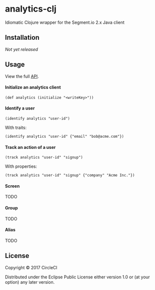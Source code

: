 # analytics-clj

Idiomatic Clojure wrapper for the Segment.io 2.x Java client

## Installation

*Not yet released*

## Usage

View the full [API](https://circleci.github.io/analytics-clj/).

#### Initialize an analytics client

`(def analytics (initialize "<writeKey>"))`

#### Identify a user

`(identify analytics "user-id")`

With traits:

`(identify analytics "user-id" {"email" "bob@acme.com"})`

#### Track an action of a user

`(track analytics "user-id" "signup")`

With properties:

`(track analytics "user-id" "signup" {"company" "Acme Inc."})`

#### Screen

TODO

#### Group

TODO

#### Alias

TODO

## License

Copyright © 2017 CircleCI

Distributed under the Eclipse Public License either version 1.0 or (at your option) any later version.
